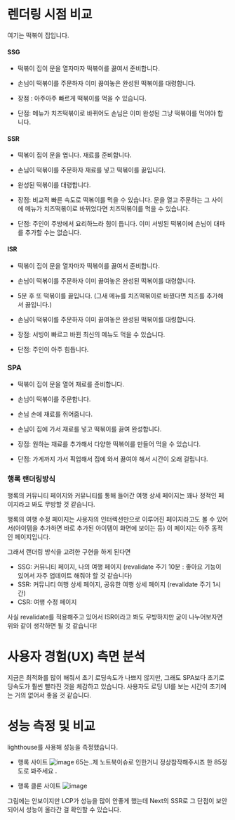 # 렌더링 시점 비교

여기는 떡볶이 집입니다.

#### SSG

- 떡볶이 집이 문을 열자마자 떡볶이를 끓여서 준비합니다.
- 손님이 떡볶이를 주문하자 이미 끓여놓은 완성된 떡볶이를 대령합니다.

- 장점 : 아주아주 빠르게 떡볶이를 먹을 수 있습니다.
- 단점: 메뉴가 치즈떡볶이로 바뀌어도 손님은 이미 완성된 그냥 떡볶이를 먹어야 합니다.

#### SSR

- 떡볶이 집이 문을 엽니다. 재료를 준비합니다.
- 손님이 떡볶이를 주문하자 재료를 넣고 떡볶이를 끓입니다.
- 완성된 떡볶이를 대령합니다.

- 장점: 비교적 빠른 속도로 떡볶이를 먹을 수 있습니다. 문을 열고 주문하는 그 사이에 메뉴가 치즈떡볶이로 바뀌었다면 치즈떡볶이를 먹을 수 있습니다.
- 단점: 주인이 주방에서 요리하느라 힘이 듭니다. 이미 서빙된 떡볶이에 손님이 대파를 추가할 수는 없습니다.

#### ISR

- 떡볶이 집이 문을 열자마자 떡볶이를 끓여서 준비합니다.
- 손님이 떡볶이를 주문하자 이미 끓여놓은 완성된 떡볶이를 대령합니다.
- 5분 후 또 떡볶이를 끓입니다. (그새 메뉴를 치즈떡볶이로 바꿨다면 치즈를 추가해서 끓입니다.)
- 손님이 떡볶이를 주문하자 이미 끓여놓은 완성된 떡볶이를 대령합니다.

- 장점: 서빙이 빠르고 바뀐 최신의 메뉴도 먹을 수 있습니다.
- 단점: 주인이 아주 힘듭니다.

### SPA

- 떡볶이 집이 문을 열어 재료를 준비합니다.
- 손님이 떡볶이를 주문합니다.
- 손님 손에 재료를 쥐어줍니다.
- 손님이 집에 가서 재료를 넣고 떡볶이를 끓여 완성합니다.

- 장점: 원하는 재료를 추가해서 다양한 떡볶이를 만들어 먹을 수 있습니다.
- 단점: 가게까지 가서 픽업해서 집에 와서 끓여야 해서 시간이 오래 걸립니다.

### 행록 랜더링방식

행록의 커뮤니티 페이지와 커뮤니티를 통해 들어간 여행 상세 페이지는 꽤나 정적인 페이지라고 봐도 무방할 것 같습니다.

행록의 여행 수정 페이지는 사용자의 인터렉션만으로 이루어진 페이지라고도 볼 수 있어서(아이템을 추가하면 바로 추가된 아이템이 화면에 보이는 등) 이 페이지는 아주 동적인 페이지입니다.

그래서 랜더링 방식을 고려한 구현을 하게 된다면

- SSG: 커뮤니티 페이지, 나의 여행 페이지 (revalidate 주기 10분 : 좋아요 기능이 있어서 자주 업데이트 해줘야 할 것 같습니다)
- SSR: 커뮤니티 여행 상세 페이지, 공유한 여행 상세 페이지 (revalidate 주기 1시간)
- CSR: 여행 수정 페이지

사실 revalidate를 적용해주고 있어서 ISR이라고 봐도 무방하지만 굳이 나누어보자면 위와 같이 생각하면 될 것 같습니다!

# 사용자 경험(UX) 측면 분석

지금은 최적화를 많이 해줘서 초기 로딩속도가 나쁘지 않지만, 그래도 SPA보다 초기로딩속도가 훨씬 빨라진 것을 체감하고 있습니다.
사용자도 로딩 UI를 보는 시간이 초기에는 거의 없어서 좋을 것 같습니다.

# 성능 측정 및 비교

lighthouse를 사용해 성능을 측정했습니다.

- 행록 사이트
  ![image](https://github.com/woowacourse/frontend-rendering/assets/102305630/ea0a8640-bd27-41b4-b03a-d2bb09a64a55)
  65는..제 노트북이슈로 인한거니 정상참작해주시죠 한 85정도로 봐주세요 .

- 행록 클론 사이트
  ![image](https://github.com/woowacourse/frontend-rendering/assets/102305630/0c444335-bbc5-4d95-bbbe-92090dd76980)

그림에는 안보이지만 LCP가 성능을 많이 안좋게 했는데 Next의 SSR로 그 단점이 보안되어서 성능이 올라간 걸 확인할 수 있습니다.
